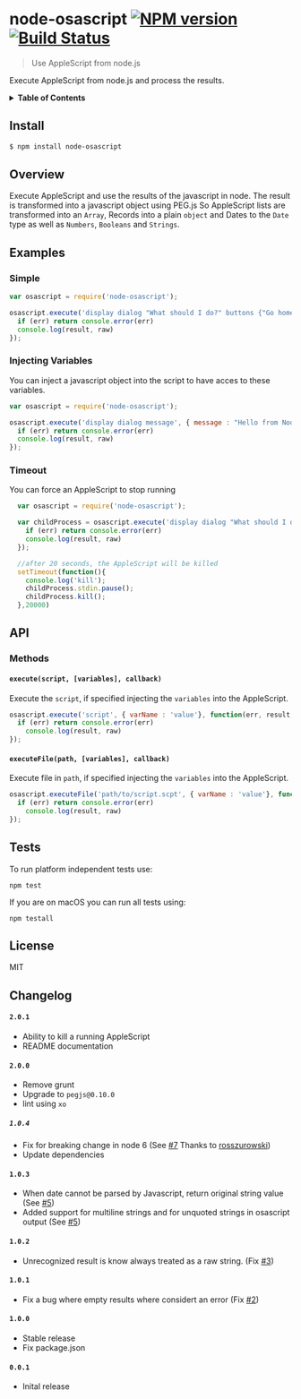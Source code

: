 # node-osascript [![NPM version](https://badge.fury.io/js/node-osascript.svg)](http://badge.fury.io/js/node-osascript) [![Build Status](https://travis-ci.org/FWeinb/node-osascript.svg?branch=master)](https://travis-ci.org/FWeinb/node-osascript)

> Use AppleScript from node.js

Execute AppleScript from node.js and process the results.

<details>
  <summary><b>Table of Contents</b></summary>

- [Install](#install)
- [Overview](#overview)
- [Examples](#examples)
  - [Simple](#simple)
  - [Injecting Variables](#injecting-variables)
  - [Timeout](#timeout)
- [API](#api)
- [Tests](#tests)
- [License](#license)
- [Changelog](#changelog)

</details>

## Install

```sh
$ npm install node-osascript
```

## Overview

Execute AppleScript and use the results of the javascript in node.
The result is transformed into a javascript object using PEG.js
So AppleScript lists are transformed into an `Array`, Records into a plain `object` and
Dates to the `Date` type as well as `Numbers`, `Booleans` and `Strings`.

## Examples

### Simple

```js
var osascript = require('node-osascript');

osascript.execute('display dialog "What should I do?" buttons {"Go home", "Work", "Nothing"}\nset DlogResult to result\n return result', function(err, result, raw){
  if (err) return console.error(err)
  console.log(result, raw)
});
```

### Injecting Variables

You can inject a javascript object into the script to have acces to these variables.

```js
var osascript = require('node-osascript');

osascript.execute('display dialog message', { message : "Hello from Node.JS" },function(err, result, raw){
  if (err) return console.error(err)
  console.log(result, raw)
});
```

### Timeout

You can force an AppleScript to stop running

```js
  var osascript = require('node-osascript');

  var childProcess = osascript.execute('display dialog "What should I do?" buttons {"Go home", "Work", "Nothing"}\nset DlogResult to result\n return result', function(err, result, raw){
    if (err) return console.error(err)
    console.log(result, raw)
  });

  //after 20 seconds, the AppleScript will be killed
  setTimeout(function(){
    console.log('kill');
    childProcess.stdin.pause();
    childProcess.kill();
  },20000)

```


## API

### Methods

#### `execute(script, [variables], callback)`

Execute the `script`, if specified injecting the `variables` into the AppleScript.

```js
osascript.execute('script', { varName : 'value'}, function(err, result, raw){
  if (err) return console.error(err)
    console.log(result, raw)
});
```

#### `executeFile(path, [variables], callback)`

Execute file in `path`, if specified injecting the `variables` into the AppleScript.

```js
osascript.executeFile('path/to/script.scpt', { varName : 'value'}, function(err, result, raw){
  if (err) return console.error(err)
    console.log(result, raw)
});
```

## Tests

To run platform independent tests use:
```
npm test
```

If you are on macOS you can run all tests using:
```
npm testall
```

## License

MIT

## Changelog

#### `2.0.1`
 * Ability to kill a running AppleScript
 * README documentation

#### `2.0.0`
 * Remove grunt
 * Upgrade to `pegjs@0.10.0`
 * lint using `xo`

##### `1.0.4`
 * Fix for breaking change in node 6 (See [#7](https://github.com/FWeinb/node-osascript/issues/7) Thanks to [rosszurowski](https://github.com/rosszurowski))
 * Update dependencies

#### `1.0.3`
 * When date cannot be parsed by Javascript, return original string value (See [#5](https://github.com/FWeinb/node-osascript/issues/3))  
 * Added support for multiline strings and for unquoted strings in osascript output (See [#5](https://github.com/FWeinb/node-osascript/issues/3))

#### `1.0.2`
 * Unrecognized result is know always treated as a raw string. (Fix [#3](https://github.com/FWeinb/node-osascript/issues/3))

#### `1.0.1`
 * Fix a bug where empty results where considert an error (Fix [#2](https://github.com/FWeinb/node-osascript/issues/2))

#### `1.0.0`
 * Stable release
 * Fix package.json

#### `0.0.1`
 * Inital release

